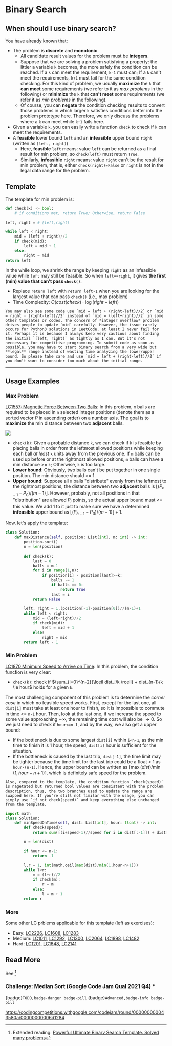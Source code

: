 # Binary Search

## When should I use binary search?

You have already known that:

- The problem is **discrete** and **monotonic**. 
  - All candidate result values for the problem must be **integers**.
  - Suppose that we are solving a problem satisfying a property: the littler a variable `k` becomes, the more safely the condition can be reached. If a `k` can meet the requirement, `k-1` must can; If a `k` can't meet the requirements, `k+1` must fail for the same condition checking. For this kind of problem, we usually **maximize** the `k` that **can meet** some requirements (we refer to it as *max problems* in the following) or **minimize** the `k` that **can't meet** some requirements (we refer it as *min problems* in the following).
  - Of course, you can **negate** the condition checking results to convert those problems in which larger `k` satisfies conditions better into the problem prototype here. Therefore, we only discuss the problems where a `k` can meet while `k+1` fails here.
- Given a variable `k`, you can easily write a function `check` to check if `k` can meet the requirements.
- A **feasible** lower bound `left` and an **infeasible** upper bound `right` (written as `[left, right)`)
    - Here, **feasible** `left` means: value `left` can be returned as a final result for min problem, so `check(left)` must return `True`.
    - Similarly, **infeasible** `right` means: value `right` can't be the result for min problem, that is, either `check(right)=False` or `right` is not in the legal data range for the problem.
    
    
## Template

The template for min problem is:

```python
def check(k) -> bool:
    # if conditions met, return True; Otherwise, return False

left, right = # [left,right)

while left < right:
    mid = (left + right)//2
    if check(mid):
        left = mid + 1
    else:
        right = mid
return left
```

In the while loop, we shrink the range by keeping `right` as an infeasible value while `left` may still be feasible. So when `left==right`, it gives **the first (min) value that can't pass `check()`**.
-  Replace `return left` with `return left-1` when you are looking for the largest value that can pass `check()` (i.e., max problem)
- Time Complexity: $O(cost(check)\cdot\log(right-left))$

````{note}
You may also see some code use `mid = left + (right-left)//2` or `mid = right - (right-left)//2` instead of `mid = (left+right)//2` in some other templates or codes. The concern of *integer overflow* problem drives people to update `mid` carefully. However, the issue rarely occurs for Python3 solutions in LeetCode, at least I never fail for it. Perhaps it is because I always keep very cautious about finding the initial `[left, right)` as tightly as I can. But it's not neccessary for competitive programming. To submit code as soon as possible, you may have to start binary search from a very wide but **legal** range instead of wasting time analyzing the lower/upper bound. So please take care and use `mid = left + (right-left)//2` if you don't want to consider too much about the initial range.
````

---

## Usage Examples

### Max Problem

[LC1557: Magnetic Force Between Two Balls](https://leetcode.com/problems/magnetic-force-between-two-balls/): In this problem, `m` balls are required to be placed in `n` selected integer positions (denote them as a sorted vector $P$ in ascending order) on a number axis. The goal is to **maximize** the min distance between two **adjacent** balls.

![](https://assets.leetcode.com/uploads/2020/08/11/q3v1.jpg)

- `check(k)`: Given a probable distance `k`, we can check if `k` is feasible by placing balls in order from the leftmost allowed positions while keeping each ball *at least* `k` units away from the previous one. If `m` balls can be used up before or at the rightmost allowed positions, `m` balls can have a min distance >= `k`; Otherwise, `k` is too large.
- **Lower bound**: Obviously, two balls can't be put together in one single position. The min distance should >= 1.
- **Upper bound**: Suppose all `m` balls "distribute" evenly from the leftmost to the rightmost positions, the distance between two **adjacent** balls is $\lfloor (P_{n-1} - P_0)/(m-1) \rfloor$. However, probably, not all positions in that "distribution" are allowed $P_i$ points, so the actual upper bound must <= this value. We add 1 to it just to make sure we have a determined **infeasible** upper bound as $\lfloor (P_{n-1} - P_0)/(m-1) \rfloor + 1$.

Now, let's apply the template:

```py
class Solution:
    def maxDistance(self, position: List[int], m: int) -> int:
        position.sort()
        n = len(position)
        
        def check(k):
            last = 0
            balls = m-1
            for i in range(1,n):
                if position[i] - position[last]>=k:
                    balls -= 1
                    if balls == 0:
                        return True
                    last = i
            return False
        
        left, right = 1,(position[-1]-position[0])//(m-1)+1
        while left < right:
            mid = (left+right)//2
            if check(mid):
                left = mid + 1
            else:
                right = mid
        return left - 1
```





### Min Problem

[LC1870 Minimum Speed to Arrive on Time](https://leetcode.com/problems/minimum-speed-to-arrive-on-time/): In this problem, the condition function is very clear:
- `check(k)`: check if $\sum_{i=0}^{n-2}{\lceil dist_i/k \rceil} + dist_{n-1}/k \le hour$ holds for a given `k`.

The most challenging component of this problem is to determine the *corner case* in which no feasible speed works. First, except for the last one, all `dist[i]` must take at least one hour to finish, so it is impossible to commute in time <= `n-1` hour. Then, look at the last one, if we increase the speed to some value approaching $+\infty$, the remaining time cost will also be $\to 0$. So we just need to check if `hour<=n-1`, and by the way, we also get a upper bound:
- If the bottleneck is due to some largest `dist[i]` within `i<n-1`, as the min time to finish it is 1 hour,  the speed, `dist[i]` hour is sufficient for the situation.
- If the bottleneck is caused by the last trip, `dist[-1]`, the time limit may be tighter because the time limit for the last trip could be a float < 1 as `hour-(n-1)`.
Hence, the upper bound can be written as $\lceil \max(dist)/\min(1,hour-n+1) \rceil$, which is definitely safe speed for the problem. 

````{note}
Also, compared to the template, the condition function `check(speed)` is nagetated but returned bool values are consistent with the problem description, thus, the two branches used to update the range are swapped here. If you're still not fimilar with the usage, you can simply use `if not check(speed)` and keep everything else unchanged from the template.
````

```py
import math
class Solution:
    def minSpeedOnTime(self, dist: List[int], hour: float) -> int:
        def check(speed):
            return sum([(i+speed-1)//speed for i in dist[:-1]]) + dist[-1]/speed <= hour

        n = len(dist)

        if hour <= n-1:
            return -1
        
        l,r = 1, int(math.ceil(max(dist)/min(1,hour-n+1)))
        while l<r:
            m = (l+r)//2
            if check(m):
                r = m
            else:
                l = m + 1
        return r
```

### More

Some other LC prblems applicable for this template (left as exercises):

- Easy: [LC2226](https://leetcode.com/problems/maximum-candies-allocated-to-k-children/), [LC1608](https://leetcode.com/problems/special-array-with-x-elements-greater-than-or-equal-x/), [LC1283](https://leetcode.com/problems/find-the-smallest-divisor-given-a-threshold/)
- Medium:  [LC1011](https://leetcode.com/problems/capacity-to-ship-packages-within-d-days/), [LC1292](https://leetcode.com/problems/maximum-side-length-of-a-square-with-sum-less-than-or-equal-to-threshold/), [LC1300](https://leetcode.com/problems/sum-of-mutated-array-closest-to-target/), [LC2064](https://leetcode.com/problems/maximum-side-length-of-a-square-with-sum-less-than-or-equal-to-threshold/), [LC1898](https://leetcode.com/problems/maximum-number-of-removable-characters/), [LC1482](https://leetcode.com/problems/minimum-number-of-days-to-make-m-bouquets/) 
- Hard: [LC1201](https://leetcode.com/problems/ugly-number-iii/), [LC1648](https://leetcode.com/problems/sell-diminishing-valued-colored-balls/), [LC2141](https://leetcode.com/problems/maximum-running-time-of-n-computers/)

## Read More

See [^1]

### Challenge: Median Sort (Google Code Jam Qual 2021 Q4) \*

{badge}`TODO,badge-danger badge-pill` 
{badge}`Advanced,badge-info badge-pill`

https://codingcompetitions.withgoogle.com/codejam/round/000000000043580a/00000000006d1284
    
      


[^1]: Extended reading: [Powerful Ultimate Binary Search Template. Solved many problems](https://leetcode.com/discuss/general-discussion/786126/python-powerful-ultimate-binary-search-template-solved-many-problems)

